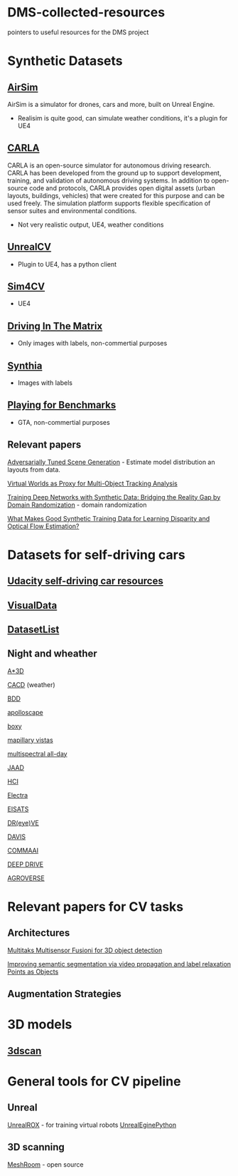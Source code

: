 # DMS-collected-resources
pointers to useful resources for the DMS project

# Synthetic Datasets
 
## [AirSim](https://github.com/Microsoft/AirSim)

AirSim is a simulator for drones, cars and more, built on Unreal Engine.

* Realisim is quite good, can simulate weather conditions, it's a plugin for UE4

## [CARLA](https://github.com/carla-simulator/carla) 

CARLA is an open-source simulator for autonomous driving research. CARLA has been developed from the ground up to support development, training, and validation of autonomous driving systems. In addition to open-source code and protocols, CARLA provides open digital assets (urban layouts, buildings, vehicles) that were created for this purpose and can be used freely. The simulation platform supports flexible specification of sensor suites and environmental conditions.

* Not very realistic output, UE4, weather conditions

## [UnrealCV](https://github.com/unrealcv/unrealcv)

* Plugin to UE4, has a python client

## [Sim4CV](https://sim4cv.org/#services)

* UE4

## [Driving In The Matrix](https://fcav.engin.umich.edu/sim-dataset/)

* Only images with labels, non-commertial purposes

## [Synthia](http://synthia-dataset.net/)

* Images with labels

## [Playing for Benchmarks](https://playing-for-benchmarks.org/overview/)

* GTA, non-commertial purposes

## Relevant papers
[Adversarially Tuned Scene Generation](https://arxiv.org/pdf/1701.00405.pdf) - Estimate model distribution an layouts from data.

[Virtual Worlds as Proxy for Multi-Object Tracking Analysis](https://arxiv.org/pdf/1605.06457.pdf)

[Training Deep Networks with Synthetic Data:
Bridging the Reality Gap by Domain Randomization](https://arxiv.org/pdf/1804.06516.pdf) - domain randomization

[What Makes Good Synthetic Training Data for Learning
Disparity and Optical Flow Estimation?](https://lmb.informatik.uni-freiburg.de/Publications/2018/MIFDB18/paper-1801.06397.pdf)

# Datasets for self-driving cars

## [Udacity self-driving car resources](https://github.com/udacity/self-driving-car)

## [VisualData](https://www.visualdata.io/)

## [DatasetList](https://www.datasetlist.com/)

## Night and wheather

[A\*3D](https://github.com/I2RDL2/ASTAR-3D)

[CACD](http://cadcd.uwaterloo.ca/) (weather)

[BDD](https://bdd-data.berkeley.edu/wad-2018.html)

[apolloscape](http://apolloscape.auto/trajectory.html)

[boxy](https://boxy-dataset.com/boxy/)

[mapillary vistas](https://www.mapillary.com/dataset/vistas?pKey=xyW6a0ZmrJtjLw2iJ71Oqg)

[multispectral all-day](https://sites.google.com/view/multispectral/)

[JAAD](http://data.nvision2.eecs.yorku.ca/JAAD_dataset/)

[HCI](https://hci.iwr.uni-heidelberg.de/benchmarks/Challenging_Data_for_Stereo_and_Optical_Flow)

[Electra](http://adas.cvc.uab.es/elektra/datasets/)

[EISATS](https://ccv.wordpress.fos.auckland.ac.nz/eisats/)

[DR(eye)VE](http://imagelab.ing.unimore.it/dreyeve)

[DAVIS](https://docs.google.com/document/d/1HM0CSmjO8nOpUeTvmPjopcBcVCk7KXvLUuiZFS6TWSg/pub)

[COMMAAI](http://research.comma.ai/)

[DEEP DRIVE](https://bdd-data.berkeley.edu/)

[AGROVERSE](https://www.argoverse.org/)






# Relevant papers for CV tasks

## Architectures

[Multitaks Multisensor Fusioni for 3D object detection](http://openaccess.thecvf.com/content_CVPR_2019/papers/Liang_Multi-Task_Multi-Sensor_Fusion_for_3D_Object_Detection_CVPR_2019_paper.pdf)

[Improving semantic segmentation via video propagation and label relaxation](https://arxiv.org/pdf/1812.01593v3.pdf)
[Points as Objects](https://arxiv.org/pdf/1904.07850.pdf)

## Augmentation Strategies



# 3D models

## [3dscan](http://redwood-data.org/3dscan/)



# General tools for CV pipeline

## Unreal
[UnrealROX](https://github.com/3dperceptionlab/unrealrox) - for training virtual robots
[UnrealEginePython](https://github.com/20tab/UnrealEnginePython)
## 3D scanning
[MeshRoom](https://github.com/alicevision/meshroom) - open source
